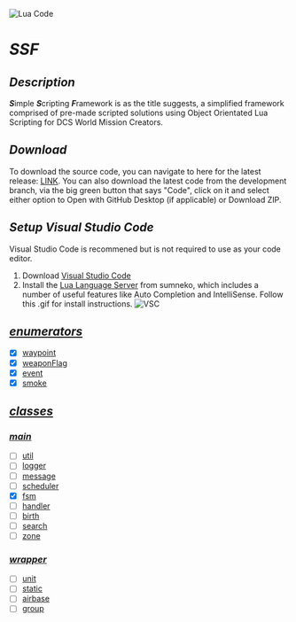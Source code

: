 ![Lua Code](https://github.com/Wizxrd/SSF/actions/workflows/luaCI.yml/badge.svg)
# ***SSF***

## ***Description***
***S***imple  ***S***cripting ***F***ramework is as the title suggests, a simplified framework comprised of pre-made scripted solutions using Object Orientated Lua Scripting for DCS World Mission Creators.

## ***Download***
To download the source code, you can navigate to here for the latest release: [LINK](). You can also download the latest code from the development branch, via the big green button that says "Code", click on it and select either option to Open with GitHub Desktop (if applicable) or Download ZIP.

## ***Setup Visual Studio Code***
Visual Studio Code is recommened but is not required to use as your code editor.
1) Download [Visual Studio Code](https://code.visualstudio.com/download)
2) Install the [Lua Language Server](https://github.com/sumneko/lua-language-server) from sumneko, which includes a number of useful features like Auto Completion and IntelliSense. Follow this .gif for install instructions.
![VSC](https://github.com/sumneko/vscode-lua/raw/master/images//Install%20In%20VSCode.gif)

## [***enumerators***](./enumerators)
- [X] [waypoint](./enumerators/1.waypoint)
- [X] [weaponFlag](./enumerators/2.weaponFlag)
- [X] [event](./enumerators/3.event)
- [X] [smoke](./enumerators/4.smoke) 

## [***classes***](./classes)

### [***main***](./classes/1.main)
- [ ] [util](./classes/1.main/1.util)
- [ ] [logger](./classes/1.main/1.util)
- [ ] [message](./classes/1.main/1.util)
- [ ] [scheduler](./classes/1.main/1.util)
- [X] [fsm](./classes/1.main/2.fsm)
- [ ] [handler](./classes/1.main/3.handler)
- [ ] [birth](./classes/1.main/4.birth)
- [ ] [search](./classes/1.main/5.search)
- [ ] [zone](./classes/1.main/6.zone)

### [***wrapper***](./classes/3.wrapper)
- [ ] [unit](./classes/3.wrapper/1.unit)
- [ ] [static](./classes/3.wrapper/2.static)
- [ ] [airbase](./classes/3.wrapper/3.airbase)
- [ ] [group](./classes/3.wrapper/4.group)